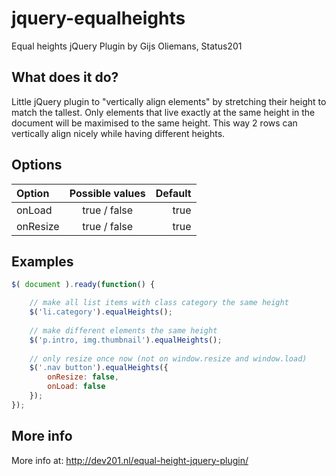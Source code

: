 # jquery-equalheights
Equal heights jQuery Plugin by Gijs Oliemans, Status201

## What does it do?
Little jQuery plugin to "vertically align elements" by stretching their height to match the tallest.
Only elements that live exactly at the same height in the document will be maximised to the same height.
This way 2 rows can vertically align nicely while having different heights.

## Options
| Option        | Possible values | Default |
| :------------ |:---------------:| -------:|
| onLoad        | true / false    | true    |
| onResize      | true / false    | true    |

## Examples
```javascript
$( document ).ready(function() {

    // make all list items with class category the same height
    $('li.category').equalHeights();
  
    // make different elements the same height
    $('p.intro, img.thumbnail').equalHeights();
  
    // only resize once now (not on window.resize and window.load) 
    $('.nav button').equalHeights({
        onResize: false,
        onLoad: false
    });
});
```

## More info
More info at: http://dev201.nl/equal-height-jquery-plugin/
